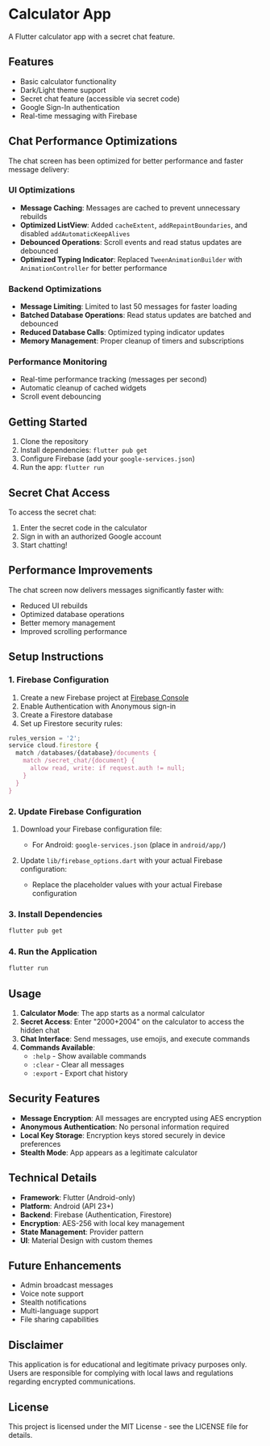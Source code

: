 # Calculator App

A Flutter calculator app with a secret chat feature.

## Features

- Basic calculator functionality
- Dark/Light theme support
- Secret chat feature (accessible via secret code)
- Google Sign-In authentication
- Real-time messaging with Firebase

## Chat Performance Optimizations

The chat screen has been optimized for better performance and faster message delivery:

### UI Optimizations
- **Message Caching**: Messages are cached to prevent unnecessary rebuilds
- **Optimized ListView**: Added `cacheExtent`, `addRepaintBoundaries`, and disabled `addAutomaticKeepAlives`
- **Debounced Operations**: Scroll events and read status updates are debounced
- **Optimized Typing Indicator**: Replaced `TweenAnimationBuilder` with `AnimationController` for better performance

### Backend Optimizations
- **Message Limiting**: Limited to last 50 messages for faster loading
- **Batched Database Operations**: Read status updates are batched and debounced
- **Reduced Database Calls**: Optimized typing indicator updates
- **Memory Management**: Proper cleanup of timers and subscriptions

### Performance Monitoring
- Real-time performance tracking (messages per second)
- Automatic cleanup of cached widgets
- Scroll event debouncing

## Getting Started

1. Clone the repository
2. Install dependencies: `flutter pub get`
3. Configure Firebase (add your `google-services.json`)
4. Run the app: `flutter run`

## Secret Chat Access

To access the secret chat:
1. Enter the secret code in the calculator
2. Sign in with an authorized Google account
3. Start chatting!

## Performance Improvements

The chat screen now delivers messages significantly faster with:
- Reduced UI rebuilds
- Optimized database operations
- Better memory management
- Improved scrolling performance

## Setup Instructions

### 1. Firebase Configuration

1. Create a new Firebase project at [Firebase Console](https://console.firebase.google.com/)
2. Enable Authentication with Anonymous sign-in
3. Create a Firestore database
4. Set up Firestore security rules:

```javascript
rules_version = '2';
service cloud.firestore {
  match /databases/{database}/documents {
    match /secret_chat/{document} {
      allow read, write: if request.auth != null;
    }
  }
}
```

### 2. Update Firebase Configuration

1. Download your Firebase configuration file:
   - For Android: `google-services.json` (place in `android/app/`)

2. Update `lib/firebase_options.dart` with your actual Firebase configuration:
   - Replace the placeholder values with your actual Firebase configuration

### 3. Install Dependencies

```bash
flutter pub get
```

### 4. Run the Application

```bash
flutter run
```

## Usage

1. **Calculator Mode**: The app starts as a normal calculator
2. **Secret Access**: Enter "2000+2004" on the calculator to access the hidden chat
3. **Chat Interface**: Send messages, use emojis, and execute commands
4. **Commands Available**:
   - `:help` - Show available commands
   - `:clear` - Clear all messages
   - `:export` - Export chat history

## Security Features

- **Message Encryption**: All messages are encrypted using AES encryption
- **Anonymous Authentication**: No personal information required
- **Local Key Storage**: Encryption keys stored securely in device preferences
- **Stealth Mode**: App appears as a legitimate calculator

## Technical Details

- **Framework**: Flutter (Android-only)
- **Platform**: Android (API 23+)
- **Backend**: Firebase (Authentication, Firestore)
- **Encryption**: AES-256 with local key management
- **State Management**: Provider pattern
- **UI**: Material Design with custom themes

## Future Enhancements

- Admin broadcast messages
- Voice note support
- Stealth notifications
- Multi-language support
- File sharing capabilities

## Disclaimer

This application is for educational and legitimate privacy purposes only. Users are responsible for complying with local laws and regulations regarding encrypted communications.

## License

This project is licensed under the MIT License - see the LICENSE file for details.
